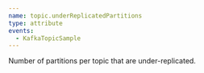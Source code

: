 ```yaml
---
name: topic.underReplicatedPartitions
type: attribute
events:
  - KafkaTopicSample
---
```


Number of partitions per topic that are under-replicated.